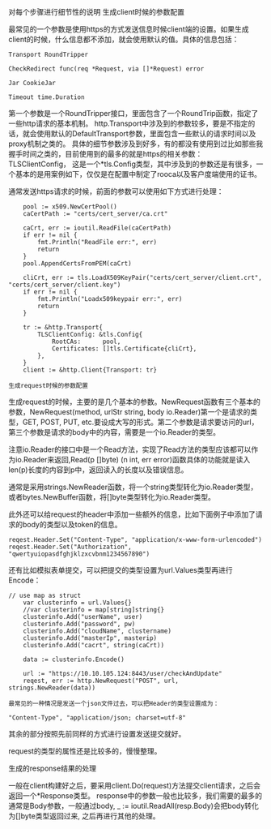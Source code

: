 对每个步骤进行细节性的说明
生成client时候的参数配置

最常见的一个参数是使用https的方式发送信息时候client端的设置。如果生成client的时候，什么信息都不添加，就会使用默认的值。具体的信息包括：

	
```
Transport RoundTripper

CheckRedirect func(req *Request, via []*Request) error

Jar CookieJar

Timeout time.Duration
```

第一个参数是一个RoundTripper接口，里面包含了一个RoundTrip函数，指定了一些http请求的基本机制。
http.Transport中涉及到的参数较多，要是不指定的话，就会使用默认的DefaultTransport参数，里面包含一些默认的请求时间以及proxy机制之类的。
具体的细节参数涉及到好多，有的都没有使用到过比如那些我握手时间之类的，目前使用到的最多的就是https的相关参数：TLSClientConfig，
这是一个*tls.Config类型，其中涉及到的参数还是有很多，一个基本的是用案例如下，仅仅是在配置中制定了rooca以及客户度端使用的证书。

通常发送https请求的时候，前面的参数可以使用如下方式进行处理：


```
    pool := x509.NewCertPool()
	caCertPath := "certs/cert_server/ca.crt"

	caCrt, err := ioutil.ReadFile(caCertPath)
	if err != nil {
		fmt.Println("ReadFile err:", err)
		return
	}
	pool.AppendCertsFromPEM(caCrt)

	cliCrt, err := tls.LoadX509KeyPair("certs/cert_server/client.crt", "certs/cert_server/client.key")
	if err != nil {
		fmt.Println("Loadx509keypair err:", err)
		return
	}
	
	tr := &http.Transport{
		TLSClientConfig: &tls.Config{
			RootCAs:      pool,
			Certificates: []tls.Certificate{cliCrt},
		},
	}
	client := &http.Client{Transport: tr}
```

	
	
	生成request时候的参数配置

生成request的时候，主要的是几个基本的参数。NewRequest函数有三个基本的参数，NewRequest(method, urlStr string, body io.Reader)第一个是请求的类型，GET, POST, PUT, etc.要设成大写的形式。第二个参数是请求要访问的url，第三个参数是请求的body中的内容，需要是一个io.Reader的类型。

注意io.Reader的接口中是一个Read方法，实现了Read方法的类型应该都可以作为io.Reader来返回,Read(p []byte) (n int, err error)函数具体的功能就是读入len(p)长度的内容到p中，返回读入的长度以及错误信息。

通常是采用strings.NewReader函数，将一个string类型转化为io.Reader类型，或者bytes.NewBuffer函数，将[]byte类型转化为io.Reader类型。

此外还可以给request的header中添加一些额外的信息，比如下面例子中添加了请求的body的类型以及token的信息。


```
reqest.Header.Set("Content-Type", "application/x-www-form-urlencoded")
reqest.Header.Set("Authorization", "qwertyuiopasdfghjklzxcvbnm1234567890")
```


还有比如模拟表单提交，可以把提交的类型设置为url.Values类型再进行Encode：

```
// use map as struct
	var clusterinfo = url.Values{}
	//var clusterinfo = map[string]string{}
	clusterinfo.Add("userName", user)
	clusterinfo.Add("password", pw)
	clusterinfo.Add("cloudName", clustername)
	clusterinfo.Add("masterIp", masterip)
	clusterinfo.Add("cacrt", string(caCrt))

	data := clusterinfo.Encode()
	
	url := "https://10.10.105.124:8443/user/checkAndUpdate"
	reqest, err := http.NewRequest("POST", url, strings.NewReader(data))
```

	
	最常见的一种情况是发送一个json文件过去，可以把Header的类型设置成为：


```
"Content-Type", "application/json; charset=utf-8"
```

其余的部分按照先前同样的方式进行设置发送提交就好。

request的类型的属性还是比较多的，慢慢整理。

生成的response结果的处理

一般在client构建好之后，要采用client.Do(request)方法提交client请求，之后会返回一个*Response类型。
response中的参数一般也比较多，我们需要的最多的通常是Body参数，一般通过body, _ := ioutil.ReadAll(resp.Body)会把body转化为[]byte类型返回过来, 之后再进行其他的处理。